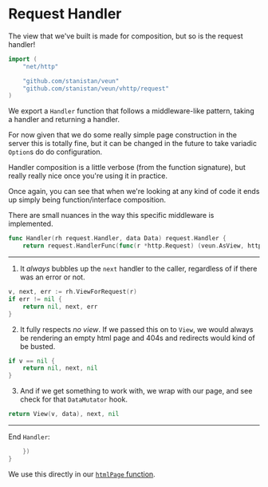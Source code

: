 # Request Handler

The view that we've built is made for composition,
but so is the request handler!

```go
import (
	"net/http"

	"github.com/stanistan/veun"
	"github.com/stanistan/veun/vhttp/request"
)
```

We export a `Handler` function that follows a middleware-like pattern,
taking a handler and returning a handler.

For now given that we do some really simple page construction in the
server this is totally fine, but it can be changed in the future to
take variadic `Option`s do do configuration.

Handler composition is a little verbose (from the function signature),
but really really nice once you're using it in practice.

Once again, you can see that when we're looking at any kind of code
it ends up simply being function/interface composition.

There are small nuances in the way this specific middleware is implemented.

```go
func Handler(rh request.Handler, data Data) request.Handler {
	return request.HandlerFunc(func(r *http.Request) (veun.AsView, http.Handler, error) {
```

---

1. It _always_ bubbles up the `next` handler to the caller, regardless of
if there was an error or not.


```go
v, next, err := rh.ViewForRequest(r)
if err != nil {
    return nil, next, err
}
```

2. It fully respects _no view_. If we passed this on to `View`, we would
always be rendering an empty html page and 404s and redirects
would kind of be busted.

```go
if v == nil {
    return nil, next, nil
}
```

3. And if we get something to work with, we wrap with our page, and
see check for that `DataMutator` hook.

```go
return View(v, data), next, nil
```

---

End `Handler`:

```go
	})
}
```

We use this directly in our [`htmlPage` function][html-page].

[html-page]: /docs/demo-server/html-page
